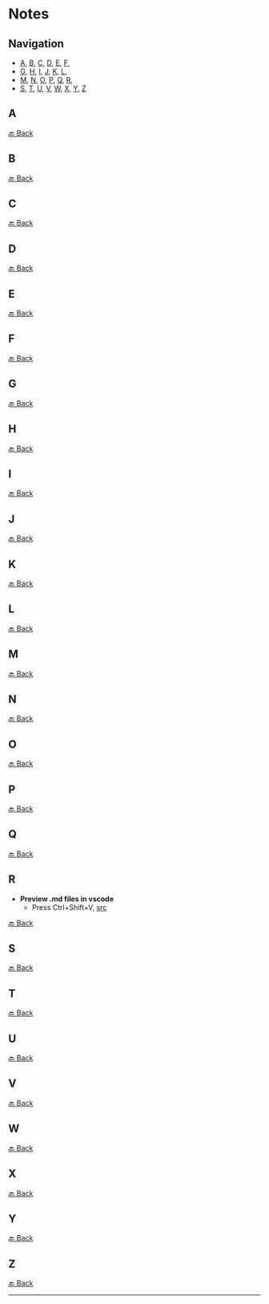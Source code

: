 # Notes


## Navigation

+ [A](#a), [B](#b), [C](#c), [D](#d), [E](#e), [F](#f),
+ [G](#g), [H](#h), [I](#i), [J](#j), [K](#k), [L](#l),
+ [M](#m), [N](#n), [O](#o), [P](#p), [Q](#q), [R](#r),
+ [S](#s), [T](#t), [U](#u), [V](#v), [W](#w), [X](#x), [Y](#y), [Z](#z)


## A

[🔙 Back](#navigation)

## B

[🔙 Back](#navigation)

## C

[🔙 Back](#navigation)

## D

[🔙 Back](#navigation)

## E

[🔙 Back](#navigation)

## F
  
[🔙 Back](#navigation)

## G

[🔙 Back](#navigation)

## H

[🔙 Back](#navigation)

## I

[🔙 Back](#navigation)

## J

  
[🔙 Back](#navigation)

## K

[🔙 Back](#navigation)

## L

[🔙 Back](#navigation)

## M

[🔙 Back](#navigation)

## N

[🔙 Back](#navigation)

## O

[🔙 Back](#navigation)

## P

[🔙 Back](#navigation)

## Q

[🔙 Back](#navigation)

## R
+ **Preview .md files in vscode**
    - Press Ctrl+Shift+V, [src](https://code.visualstudio.com/docs/languages/markdown#:~:text=Markdown%20preview&text=To%20switch%20between%20views%2C%20press,with%20a%20very%20simple%20file.)


[🔙 Back](#navigation)

## S

[🔙 Back](#navigation)

## T

[🔙 Back](#navigation)

## U

[🔙 Back](#navigation)

## V

[🔙 Back](#navigation)

## W

[🔙 Back](#navigation)

## X

[🔙 Back](#navigation)

## Y

[🔙 Back](#navigation)

## Z

[🔙 Back](#navigation)

----



